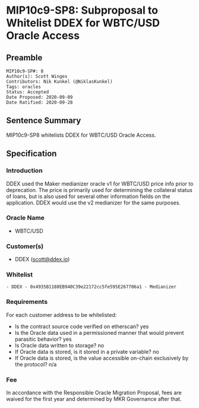 # MIP10c9-SP8: Subproposal to Whitelist DDEX for WBTC/USD Oracle Access

## Preamble
```
MIP10c9-SP#: 8
Author(s): Scott Winges
Contributors: Nik Kunkel (@NiklasKunkel)
Tags: oracles
Status: Accepted
Date Proposed: 2020-09-09
Date Ratified: 2020-09-28
```

## Sentence Summary
MIP10c9-SP8 whitelists DDEX for WBTC/USD Oracle Access.

## Specification

### Introduction

DDEX used the Maker medianizer oracle v1 for WBTC/USD price info prior to deprecation. The price is primarily used for determining the collateral status of loans, but is also used for several other information fields on the application. DDEX would use the v2 medianizer for the same purposes.

### Oracle Name

* WBTC/USD

### Customer(s)

* DDEX ([scott@ddex.io](mailto:scott@ddex.io))

### Whitelist

```
- DDEX - 0x4935B1188EB940C39e22172cc5fe595E267706a1 - Medianizer
```

### Requirements

For each customer address to be whitelisted:

* Is the contract source code verified on etherscan? yes
* Is the Oracle data used in a permissioned manner that would prevent parasitic behavior? yes
* Is Oracle data written to storage? no
* If Oracle data is stored, is it stored in a private variable? no
* If Oracle data is stored, is the value accessible on-chain exclusively by the protocol? n/a

### Fee

In accordance with the Responsible Oracle Migration Proposal, fees are waived for the first year and determined by MKR Governance after that.
